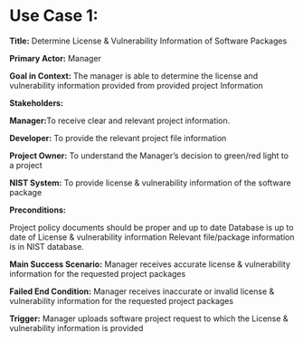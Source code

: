 <div>
<h1>
Use Case 1: 
</h1>
<p><b>Title:</b> Determine License & Vulnerability Information of Software Packages </p>
<p><b>Primary Actor:</b> Manager</p>
<p><b>Goal in Context:</b> The manager is able to determine the license and vulnerability information provided from provided project Information 
<p><b>Stakeholders:</b>
<p><b>Manager:</b>To receive clear and relevant project information.</p> 
<p><b>Developer:</b> To provide the relevant project file information</p>
<p><b>Project Owner:</b> To understand the Manager’s decision to green/red light to a project</p> 
<p><b>NIST System:</b> To provide license & vulnerability information of the software package</p>
<p><b>Preconditions:</b></p>

Project policy documents should be proper and up to date 
Database is up to date of License & vulnerability information 
Relevant file/package information is in NIST database. 
<p><b>Main Success Scenario:</b> Manager receives accurate license & vulnerability information for the requested project packages</p>

<p><b>Failed End Condition:</b> Manager receives inaccurate or invalid license & vulnerability information for the requested project packages</p> 

<p><b>Trigger:</b> Manager uploads software project request to which the License & vulnerability information is provided</p>

</div>







